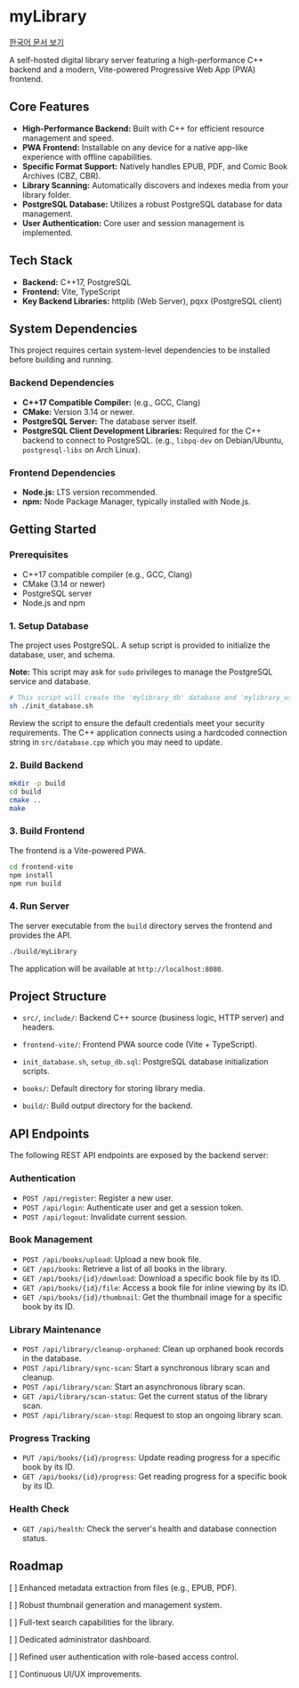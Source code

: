# myLibrary

[한국어 문서 보기](README.ko.md)

A self-hosted digital library server featuring a high-performance C++ backend and a modern, Vite-powered Progressive Web App (PWA) frontend.

## Core Features

-   **High-Performance Backend:** Built with C++ for efficient resource management and speed.
-   **PWA Frontend:** Installable on any device for a native app-like experience with offline capabilities.
-   **Specific Format Support:** Natively handles EPUB, PDF, and Comic Book Archives (CBZ, CBR).
-   **Library Scanning:** Automatically discovers and indexes media from your library folder.
-   **PostgreSQL Database:** Utilizes a robust PostgreSQL database for data management.
-   **User Authentication:** Core user and session management is implemented.

## Tech Stack

-   **Backend:** C++17, PostgreSQL
-   **Frontend:** Vite, TypeScript
-   **Key Backend Libraries:** httplib (Web Server), pqxx (PostgreSQL client)

## System Dependencies

This project requires certain system-level dependencies to be installed before building and running.

### Backend Dependencies

-   **C++17 Compatible Compiler:** (e.g., GCC, Clang)
-   **CMake:** Version 3.14 or newer.
-   **PostgreSQL Server:** The database server itself.
-   **PostgreSQL Client Development Libraries:** Required for the C++ backend to connect to PostgreSQL. (e.g., `libpq-dev` on Debian/Ubuntu, `postgresql-libs` on Arch Linux).

### Frontend Dependencies

-   **Node.js:** LTS version recommended.
-   **npm:** Node Package Manager, typically installed with Node.js.

## Getting Started

### Prerequisites

-   C++17 compatible compiler (e.g., GCC, Clang)
-   CMake (3.14 or newer)
-   PostgreSQL server
-   Node.js and npm

### 1. Setup Database

The project uses PostgreSQL. A setup script is provided to initialize the database, user, and schema.

**Note:** This script may ask for `sudo` privileges to manage the PostgreSQL service and database.

```bash
# This script will create the 'mylibrary_db' database and 'mylibrary_user'
sh ./init_database.sh
```
Review the script to ensure the default credentials meet your security requirements. The C++ application connects using a hardcoded connection string in `src/database.cpp` which you may need to update.

### 2. Build Backend

```bash
mkdir -p build
cd build
cmake ..
make
```

### 3. Build Frontend

The frontend is a Vite-powered PWA.

```bash
cd frontend-vite
npm install
npm run build
```

### 4. Run Server

The server executable from the `build` directory serves the frontend and provides the API.

```bash
./build/myLibrary
```
The application will be available at `http://localhost:8080`.

## Project Structure

-   `src/`, `include/`: Backend C++ source (business logic, HTTP server) and headers.
-   `frontend-vite/`: Frontend PWA source code (Vite + TypeScript).

-   `init_database.sh`, `setup_db.sql`: PostgreSQL database initialization scripts.
-   `books/`: Default directory for storing library media.
-   `build/`: Build output directory for the backend.

## API Endpoints

The following REST API endpoints are exposed by the backend server:

### Authentication

-   `POST /api/register`: Register a new user.
-   `POST /api/login`: Authenticate user and get a session token.
-   `POST /api/logout`: Invalidate current session.

### Book Management

-   `POST /api/books/upload`: Upload a new book file.
-   `GET /api/books`: Retrieve a list of all books in the library.
-   `GET /api/books/{id}/download`: Download a specific book file by its ID.
-   `GET /api/books/{id}/file`: Access a book file for inline viewing by its ID.
-   `GET /api/books/{id}/thumbnail`: Get the thumbnail image for a specific book by its ID.

### Library Maintenance

-   `POST /api/library/cleanup-orphaned`: Clean up orphaned book records in the database.
-   `POST /api/library/sync-scan`: Start a synchronous library scan and cleanup.
-   `POST /api/library/scan`: Start an asynchronous library scan.
-   `GET /api/library/scan-status`: Get the current status of the library scan.
-   `POST /api/library/scan-stop`: Request to stop an ongoing library scan.

### Progress Tracking

-   `PUT /api/books/{id}/progress`: Update reading progress for a specific book by its ID.
-   `GET /api/books/{id}/progress`: Get reading progress for a specific book by its ID.

### Health Check

-   `GET /api/health`: Check the server's health and database connection status.

## Roadmap

[ ] Enhanced metadata extraction from files (e.g., EPUB, PDF).

[ ] Robust thumbnail generation and management system.

[ ] Full-text search capabilities for the library.

[ ] Dedicated administrator dashboard.

[ ] Refined user authentication with role-based access control.

[ ] Continuous UI/UX improvements.